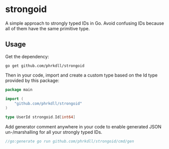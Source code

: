 # strongoid

A simple approach to strongly typed IDs in Go. Avoid confusing IDs because all of them have the same primitive type.

## Usage


Get the dependency:
```shell
go get github.com/phrkdll/strongoid
```

Then in your code, import and create a custom type based on the Id type provided by this package:
```go
package main

import (
    "github.com/phrkdll/strongoid"
)

type UserId strongoid.Id[int64]
```

Add generator comment anywhere in your code to enable generated JSON un-/marshalling for all your strongly typed IDs.
```go
//go:generate go run github.com/phrkdll/strongoid/cmd/gen
```